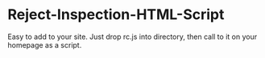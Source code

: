 # Reject-Inspection-HTML-Script


Easy to add to your site. Just drop rc.js into directory, then call to it on your homepage as a script.

<script src="*path*/rc.js"></script>
